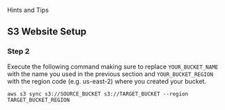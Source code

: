 Hints and Tips

## S3 Website Setup
### Step 2
Execute the following command making sure to replace `YOUR_BUCKET_NAME` with the name you used in the previous section and `YOUR_BUCKET_REGION` with the region code (e.g. us-east-2) where you created your bucket.

    aws s3 sync s3://SOURCE_BUCKET s3://TARGET_BUCKET --region TARGET_BUCKET_REGION
